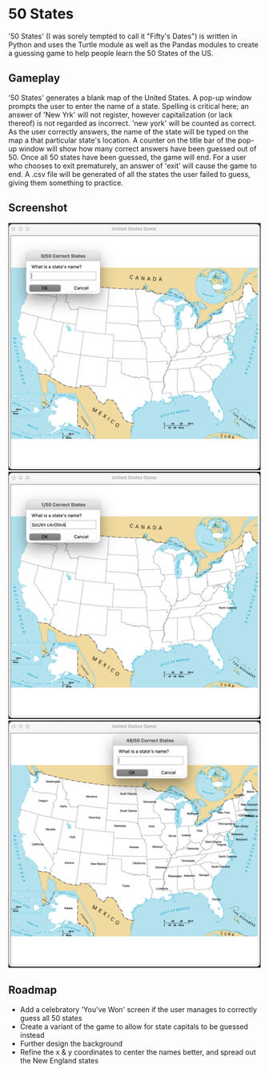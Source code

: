 # 50 States
'50 States' (I was sorely tempted to call it "Fifty's Dates") is written in Python and uses the Turtle module as well as the Pandas modules to create a guessing game to help people learn the 50 States of the US.

## Gameplay
'50 States' generates a blank map of the United States. A pop-up window prompts the user to enter the name of a state. Spelling is critical here; an answer of 'New Yrk' will not register, however capitalization (or lack thereof) is not regarded as incorrect. 'new york' will be counted as correct. As the user correctly answers, the name of the state will be typed on the map a that particular state's location. A counter on the title bar of the pop-up window will show how many correct answers have been guessed out of 50. Once all 50 states have been guessed, the game will end. For a user who chooses to exit prematurely, an answer of 'exit' will cause the game to end. A .csv file will be generated of all the states the user failed to guess, giving them something to practice.

## Screenshot
![screenshot](assets/images/screenshot1.png)
![screenshot](assets/images/screenshot2.png)
![screenshot](assets/images/screenshot3.png)

## Roadmap
- Add a celebratory 'You've Won' screen if the user manages to correctly guess all 50 states
- Create a variant of the game to allow for state capitals to be guessed instead
- Further design the background
- Refine the x & y coordinates to center the names better, and spread out the New England states 